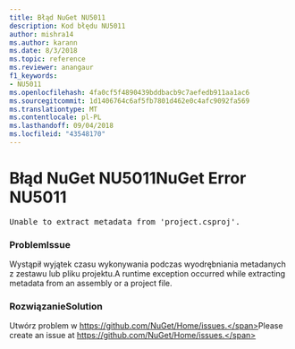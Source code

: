 ```yaml
---
title: Błąd NuGet NU5011
description: Kod błędu NU5011
author: mishra14
ms.author: karann
ms.date: 8/3/2018
ms.topic: reference
ms.reviewer: anangaur
f1_keywords:
- NU5011
ms.openlocfilehash: 4fa0cf5f4890439bddbacb9c7aefedb911aa1ac6
ms.sourcegitcommit: 1d1406764c6af5fb7801d462e0c4afc9092fa569
ms.translationtype: MT
ms.contentlocale: pl-PL
ms.lasthandoff: 09/04/2018
ms.locfileid: "43548170"
---
```

# <a name="nuget-error-nu5011"></a><span data-ttu-id="e3693-103">Błąd NuGet NU5011</span><span class="sxs-lookup"><span data-stu-id="e3693-103">NuGet Error NU5011</span></span>
<pre>Unable to extract metadata from 'project.csproj'.</pre>

### <a name="issue"></a><span data-ttu-id="e3693-104">Problem</span><span class="sxs-lookup"><span data-stu-id="e3693-104">Issue</span></span>

<span data-ttu-id="e3693-105">Wystąpił wyjątek czasu wykonywania podczas wyodrębniania metadanych z zestawu lub pliku projektu.</span><span class="sxs-lookup"><span data-stu-id="e3693-105">A runtime exception occurred while extracting metadata from an assembly or a project file.</span></span>


### <a name="solution"></a><span data-ttu-id="e3693-106">Rozwiązanie</span><span class="sxs-lookup"><span data-stu-id="e3693-106">Solution</span></span>

<span data-ttu-id="e3693-107">Utwórz problem w https://github.com/NuGet/Home/issues.</span><span class="sxs-lookup"><span data-stu-id="e3693-107">Please create an issue at https://github.com/NuGet/Home/issues.</span></span>

